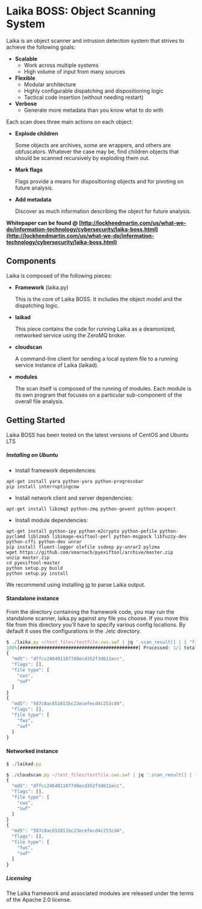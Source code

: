# Laika BOSS: Object Scanning System
Laika is an object scanner and intrusion detection system that strives to achieve the following goals:

+ **Scalable**
	+ Work across multiple systems
	+ High volume of input from many sources
+ **Flexible**
	+ Modular architecture
	+ Highly configurable dispatching and dispositioning logic
	+ Tactical code insertion (without needing restart)
+ **Verbose**
	+ Generate more metadata than you know what to do with

Each scan does three main actions on each object:

+ **Explode children**

	Some objects are archives, some are wrappers, and others are obfuscators. Whatever the case may be, find children objects that should be scanned recursively by exploding them out.


+ **Mark flags**

	Flags provide a means for dispositioning objects and for pivoting on future analysis.


+ **Add metadata**

	Discover as much information describing the object for future analysis.

**Whitepaper can be found @ [http://lockheedmartin.com/us/what-we-do/information-technology/cybersecurity/laika-boss.html](http://lockheedmartin.com/us/what-we-do/information-technology/cybersecurity/laika-boss.html)**

## Components
Laika is composed of the following pieces:

+ **Framework** (laika.py)

	This is the core of Laika BOSS. It includes the object model and the dispatching logic.


+ **laikad**

	This piece contains the code for running Laika as a deamonized, networked service using the ZeroMQ broker.


+ **cloudscan**

	A command-line client for sending a local system file to a running service instance of Laika (laikad).


+ **modules**

	The scan itself is composed of the running of modules. Each module is its own program that focuses on a particular sub-component of the overall file analysis.


## Getting Started
Laika BOSS has been tested on the latest versions of CentOS and Ubuntu LTS

##### Installing on Ubuntu
+ Install framework dependencies:
```shell
apt-get install yara python-yara python-progressbar
pip install interruptingcow
```
+ Install network client and server dependencies:
```shell
apt-get install libzmq3 python-zmq python-gevent python-pexpect
```
+ Install module dependencies:
```shell
apt-get install python-ipy python-m2crypto python-pefile python-pyclamd liblzma5 libimage-exiftool-perl python-msgpack libfuzzy-dev python-cffi python-dev unrar
pip install fluent-logger olefile ssdeep py-unrar2 pylzma
wget https://github.com/smarnach/pyexiftool/archive/master.zip
unzip master.zip
cd pyexiftool-master
python setup.py build
python setup.py install
```

We recommend using installing [jq](http://stedolan.github.io/jq/) to parse Laika output.
#### Standalone instance
From the directory containing the framework code, you may run the standalone scanner, laika.py against any file you choose. If you move this file from this directory you'll have to specify various config locations. By default it uses the configurations in the ./etc directory.

```javascript
$ ./laika.py ~/test_files/testfile.cws.swf | jq '.scan_result[] | { "file type" : .fileType, "flags" : .flags, "md5" : .objectHash }'
100%[############################################] Processed: 1/1 total files (Elapsed Time: 0:00:00) Time: 0:00:00
{
  "md5": "dffcc2464911077d8ecd352f3d611ecc",
  "flags": [],
  "file type": [
    "cws",
    "swf"
  ]
}
{
  "md5": "587c8ac651011bc23ecefecd4c253cd4",
  "flags": [],
  "file type": [
    "fws",
    "swf"
  ]
}
```

#### Networked instance
```javascript
$ ./laikad.py

$ ./cloudscan.py ~/test_files/testfile.cws.swf | jq '.scan_result[] | { "file type" : .fileType, "flags" : .flags, "md5" : .objectHash }'
{
  "md5": "dffcc2464911077d8ecd352f3d611ecc",
  "flags": [],
  "file type": [
    "cws",
    "swf"
  ]
}
{
  "md5": "587c8ac651011bc23ecefecd4c253cd4",
  "flags": [],
  "file type": [
    "fws",
    "swf"
  ]
}
```

##### Licensing
The Laika framework and associated modules are released under the terms of the Apache 2.0 license.
